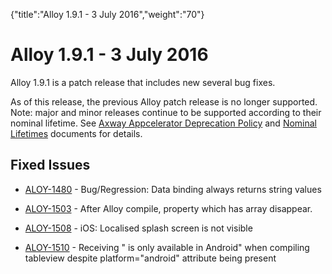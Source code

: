{"title":"Alloy 1.9.1 - 3 July 2016","weight":"70"} 

# Alloy 1.9.1 - 3 July 2016

Alloy 1.9.1 is a patch release that includes new several bug fixes.

As of this release, the previous Alloy patch release is no longer supported. Note: major and minor releases continue to be supported according to their nominal lifetime. See [Axway Appcelerator Deprecation Policy](/docs/appc/AMPLIFY_Appcelerator_Services_Overview/Axway_Appcelerator_Deprecation_Policy/) and [Nominal Lifetimes](/docs/appc/AMPLIFY_Appcelerator_Services_Overview/Axway_Appcelerator_Product_Lifecycle/#NominalLifetimes) documents for details.

## Fixed Issues

*   [ALOY-1480](https://jira.appcelerator.org/browse/ALOY-1480) - Bug/Regression: Data binding always returns string values
    
*   [ALOY-1503](https://jira.appcelerator.org/browse/ALOY-1503) - After Alloy compile, property which has array disappear.
    
*   [ALOY-1508](https://jira.appcelerator.org/browse/ALOY-1508) - iOS: Localised splash screen is not visible
    
*   [ALOY-1510](https://jira.appcelerator.org/browse/ALOY-1510) - Receiving "<SearchView> is only available in Android" when compiling tableview despite platform="android" attribute being present